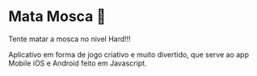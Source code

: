 # Mata Mosca 🦟
Tente matar a mosca no nivel Hard!!!

Aplicativo em forma de jogo criativo e muito divertido, que serve ao app Mobile iOS e Android feito em Javascript.

<a src="https://allannunes06.github.io/App-Mata-Mosca/">


 
